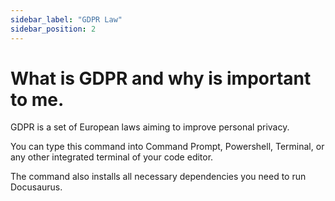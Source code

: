 ```yaml
---
sidebar_label: "GDPR Law"
sidebar_position: 2
---
```


# What is GDPR and why is important to me.

GDPR is a set of European laws aiming to improve personal privacy.

You can type this command into Command Prompt, Powershell, Terminal, or any other integrated terminal of your code editor.

The command also installs all necessary dependencies you need to run Docusaurus.
